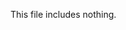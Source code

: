 <!-- >>>>>> BEGIN GENERATED FILE (include): SOURCE C:/Users/Burdette/Documents/GitHub/markdown_helper/test/include/templates/nothing_comment.md -->
This file includes nothing.
<!-- <<<<<< END GENERATED FILE (include): SOURCE C:/Users/Burdette/Documents/GitHub/markdown_helper/test/include/templates/nothing_comment.md -->

